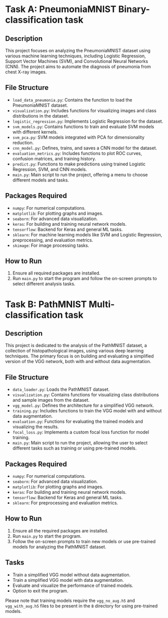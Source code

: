 # Task A: PneumoniaMNIST Binary-classification task

## Description
This project focuses on analyzing the PneumoniaMNIST dataset using various machine learning techniques, including Logistic Regression, Support Vector Machines (SVM), and Convolutional Neural Networks (CNN). The project aims to automate the diagnosis of pneumonia from chest X-ray images.

## File Structure
- `load_data_pneumonia.py`: Contains the function to load the PneumoniaMNIST dataset.
- `visualization.py`: Includes functions for visualizing images and class distributions in the dataset.
- `logistic_regression.py`: Implements Logistic Regression for the dataset.
- `svm_models.py`: Contains functions to train and evaluate SVM models with different kernels.
- `svm_pca.py`: SVM models integrated with PCA for dimensionality reduction.
- `cnn_model.py`: Defines, trains, and saves a CNN model for the dataset.
- `evaluation_metrics.py`: Includes functions to plot ROC curves, confusion matrices, and training history.
- `predict.py`: Functions to make predictions using trained Logistic Regression, SVM, and CNN models.
- `main.py`: Main script to run the project, offering a menu to choose different models and tasks.

## Packages Required
- `numpy`: For numerical computations.
- `matplotlib`: For plotting graphs and images.
- `seaborn`: For advanced data visualization.
- `keras`: For building and training neural network models.
- `tensorflow`: Backend for Keras and general ML tasks.
- `sklearn`: For machine learning models like SVM and Logistic Regression, preprocessing, and evaluation metrics.
- `skimage`: For image processing tasks.

## How to Run
1. Ensure all required packages are installed.
2. Run `main.py` to start the program and follow the on-screen prompts to select different analysis tasks.

# Task B: PathMNIST Multi-classification task

## Description
This project is dedicated to the analysis of the PathMNIST dataset, a collection of histopathological images, using various deep learning techniques. The primary focus is on building and evaluating a simplified version of the VGG network, both with and without data augmentation.

## File Structure
- `data_loader.py`: Loads the PathMNIST dataset.
- `visualization.py`: Contains functions for visualizing class distributions and sample images from the dataset.
- `vgg_model.py`: Defines the architecture for a simplified VGG network.
- `training.py`: Includes functions to train the VGG model with and without data augmentation.
- `evaluation.py`: Functions for evaluating the trained models and visualizing the results.
- `focal_loss.py`: Implements a custom focal loss function for model training.
- `main.py`: Main script to run the project, allowing the user to select different tasks such as training or using pre-trained models.

## Packages Required
- `numpy`: For numerical computations.
- `seaborn`: For advanced data visualization.
- `matplotlib`: For plotting graphs and images.
- `keras`: For building and training neural network models.
- `tensorflow`: Backend for Keras and general ML tasks.
- `sklearn`: For preprocessing and evaluation metrics.

## How to Run
1. Ensure all the required packages are installed.
2. Run `main.py` to start the program.
3. Follow the on-screen prompts to train new models or use pre-trained models for analyzing the PathMNIST dataset.

## Tasks
- Train a simplified VGG model without data augmentation.
- Train a simplified VGG model with data augmentation.
- Evaluate and visualize the performance of trained models.
- Option to exit the program.

Please note that training models require the `vgg_no_aug.h5` and `vgg_with_aug.h5` files to be present in the `B` directory for using pre-trained models.

